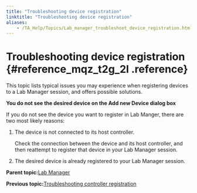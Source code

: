 ```yaml
--- 
title: "Troubleshooting device registration"
linktitle: "Troubleshooting device registration"
aliases: 
    - /TA_Help/Topics/Lab_manager_troubleshoot_device_registration.html
---
```

# Troubleshooting device registration {#reference_mqz_t2g_2l .reference}

This topic lists typical issues you may experience when registering devices to a Lab Manager session, and offers possible solutions.

**You do not see the desired device on the Add new Device dialog box**

If you do not see the device you want to register in Lab Manger, there are two most likely reasons:

1.  The device is not connected to its host controller.

    Check the connection between the device and its host controller, and then reattempt to register that device in your Lab Manager session.

2.  The desired device is already registered to your Lab Manager session.

**Parent topic:**[Lab Manager](../../TA_Help/Topics/Lab_manager.html)

**Previous topic:**[Troubleshooting controller registration](../../TA_Help/Topics/Lab_manager_troubleshoot_controller_registration.html)

